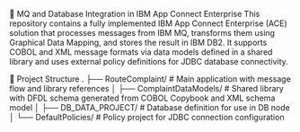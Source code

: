 📨 MQ and Database Integration in IBM App Connect Enterprise
This repository contains a fully implemented IBM App Connect Enterprise (ACE) solution that processes messages from IBM MQ, transforms them using Graphical Data Mapping, and stores the result in IBM DB2. It supports COBOL and XML message formats via data models defined in a shared library and uses external policy definitions for JDBC database connectivity.

📂 Project Structure
.
├── RouteComplaint/            # Main application with message flow and library references
│
├── ComplaintDataModels/       # Shared library with DFDL schema generated from COBOL Copybook and XML schema model
│
├── DB_DATA_PROJECT/           # Database definition for use in DB node
│
└── DefaultPolicies/           # Policy project for JDBC connection configuration
